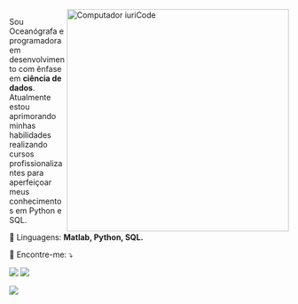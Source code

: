 <img src="https://raw.githubusercontent.com/MicaelliMedeiros/micaellimedeiros/master/image/computer-illustration.png" min-width="400px" max-width="400px" width="400px" align="right" alt="Computador iuriCode">

<p align="left"> 
  Sou Oceanógrafa e programadora em desenvolvimento com ênfase em <strong>ciência de dados</strong>.<br>
  Atualmente estou aprimorando minhas habilidades realizando cursos profissionalizantes para aperfeiçoar meus conhecimentos em Python e SQL.
</p>

<p align="left">
  🦄 Linguagens: <strong>Matlab, Python, SQL.</strong>
</p>

<p align="left">
  💌 Encontre-me: ⤵️
</p>
  
<p align="left">
  <a href="#" alt="Gmail">
  <img src="https://img.shields.io/badge/-Gmail-FF0000?style=flat-square&labelColor=FF0000&logo=gmail&logoColor=white&link=https://mail.google.com/mail/u/biahabdon1@gmail.com" /></a>

  <a href="#" alt="Linkedin">
  <img src="https://img.shields.io/badge/-Linkedin-0e76a8?style=flat-square&logo=Linkedin&logoColor=white&link=https://www.linkedin.com/in/beatriz-abdon/" /></a>

  <a href="#" alt="Instagram">
    <div>
    <a href="https://www.instagram.com/beatrizabdon/" target-"_blank"><img src="https://img.shields.io/badge/-Instagram-DF0174?style=flat-square&labelColor=DF0174&logo=instagram&logoColor=white&link=https://www.instagram.com/beatrizabdon/"/></a>
</p>  

